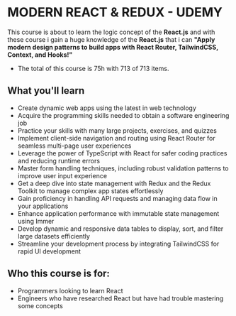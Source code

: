 # MODERN REACT & REDUX - UDEMY

This course is about to learn the logic concept of the **React.js** and with these course i gain a huge knowledge of the **React.js** that i can **"Apply modern design patterns to build apps with React Router, TailwindCSS, Context, and Hooks!"**

+ The total of this course is 75h with 713 of 713 items.

    
## **What you'll learn**

+ Create dynamic web apps using the latest in web technology
+ Acquire the programming skills needed to obtain a software engineering job
+ Practice your skills with many large projects, exercises, and quizzes
+ Implement client-side navigation and routing using React Router for seamless multi-page user experiences
+ Leverage the power of TypeScript with React for safer coding practices and reducing runtime errors
+ Master form handling techniques, including robust validation patterns to improve user input experience
+ Get a deep dive into state management with Redux and the Redux Toolkit to manage complex app states effortlessly
+ Gain proficiency in handling API requests and managing data flow in your applications
+ Enhance application performance with immutable state management using Immer
+ Develop dynamic and responsive data tables to display, sort, and filter large datasets efficiently
+ Streamline your development process by integrating TailwindCSS for rapid UI development


## **Who this course is for:**

+ Programmers looking to learn React
+ Engineers who have researched React but have had trouble mastering some concepts